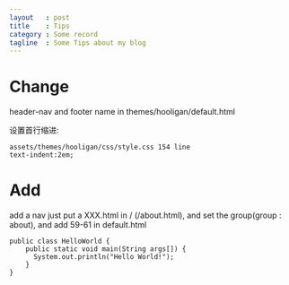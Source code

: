 ```yaml
--- 
layout   : post
title    : Tips
category : Some record
tagline  : Some Tips about my blog
---
```


Change
===

header-nav and footer name in themes/hooligan/default.html

设置首行缩进:

	assets/themes/hooligan/css/style.css 154 line
	text-indent:2em;

Add
===

add a nav just put a XXX.html in / (/about.html), and set the group(group : about), and add 59-61 in default.html

	public class HelloWorld {
	    public static void main(String args[]) {
	      System.out.println("Hello World!");
	    }
	}


